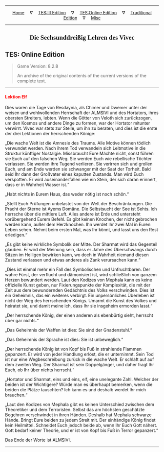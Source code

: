 
---

<!-- Jekyll Page Links -->

<center>
<a href="../../../../index.html">Home</a>
&emsp;&nabla;&emsp;
<a href="../../../index-tes3.html">TES:III Edition</a>
&emsp;&nabla;&emsp;
<a href="../../../index-teso.html">TES:Online Edition</a>
&emsp;&nabla;&emsp;
<a href="../../../index-traditional.html">Traditional Edition</a>
&emsp;&nabla;&emsp;
<a href="../../../index-misc.html">Misc</a>
</center>

<!-- Markdown Body Below: -->

---

<center>
<h2><span style="font-family:Georgia">Die Sechsunddreißig Lehren des Vivec</span></h2>
</center>

## TES: Online Edition

> Game Version: 8.2.8
>
> An archive of the original contents of the current versions of the complete text.

---

#### <span style="color:red">Lektion Elf</span>

Dies waren die Tage von Resdaynia, als Chimer und Dwemer unter der weisen und wohlwollenden Herrschaft der ALMSIVI und des Hortators, ihres obersten Streiters, lebten. Wenn die Götter von Veloth sich zurückzogen, um den Kosmos und andere Dinge zu formen, war der Hortator mitunter verwirrt. Vivec war stets zur Stelle, um ihn zu beraten, und dies ist die erste der drei Lektionen der herrschenden Könige:

„Die wache Welt ist die Amnesie des Traums. Alle Motive können tödlich verwundet werden. Nach ihrem Tod verwandeln sich Leitmotive in die Struktur künftiger Nostalgie. Missbraucht Eure Mächte nicht, sonst führen sie Euch auf den falschen Weg. Sie werden Euch wie rebellische Töchter verlassen. Sie werden ihre Tugend verlieren. Sie verirren sich und grollen Euch, und am Ende werden sie schwanger mit der Saat der Torheit. Bald seid Ihr dann der Großvater eines kaputten Zustands. Man wird Euch verspotten. Er wird auseinanderfallen wie ein Stein, der sich daran erinnert, dass er in Wahrheit Wasser ist.“

„Habt nichts in Eurem Haus, das weder nötig ist noch schön.“

„Stellt Euch Prüfungen unbelastet von der Welt der Beschränkungen. Die Pracht der Sterne ist Ayems Domäne. Die Selbstsucht der See ist Sehts. Ich herrsche über die mittlere Luft. Alles andere ist Erde und untersteht vorübergehend Eurem Befehl. Es gibt keinen Knochen, der nicht gebrochen werden kann, außer dem Herzknochen. Ihn werdet Ihr zwei Mal in Euren Leben sehen. Nehmt beim ersten Mal, was Ihr könnt, und lasst uns den Rest erledigen.“

„Es gibt keine wirkliche Symbolik der Mitte. Der Sharmat wird das Gegenteil glauben. Er wird der Meinung sein, dass er Jahre des Überschwangs durch Sitzen im Heiligen bewirken kann, wo doch in Wahrheit niemand diesen Zustand verlassen und etwas anderes als Zank verursachen kann.“

„Dies ist einmal mehr ein Fall des Symbolischen und Unfruchtbaren. Der wahre Fürst, der verflucht und dämonisiert ist, wird schließlich von ganzem Herzen bewundert werden. Laut den Kodizes von Mephala kann es keine offizielle Kunst geben, nur Fixierungspunkte der Komplexität, die mit der Zeit aus dem bewundernden Gedächtnis des Volks verschwinden. Dies ist ein Geheimnis, das ein weiteres verbirgt. Ein unpersönliches Überleben ist nicht der Weg des herrschenden Königs. Umarmt die Kunst des Volkes und heiratet sie, und damit meine ich, dass Ihr sie insgeheim ermorden lasst.“

„Der herrschende König, der einen anderen als ebenbürtig sieht, herrscht über gar nichts.“

„Das Geheimnis der Waffen ist dies: Sie sind der Gnadenstuhl.“

„Das Geheimnis der Sprache ist dies: Sie ist unbeweglich.“

„Der herrschende König ist von Kopf bis Fuß in strahlende Flammen gepanzert. Er wird von jeder Handlung erlöst, die er unternimmt. Sein Tod ist nur eine Wegbeschreibung zurück in die wache Welt. Er schläft auf auf dem zweiten Weg. Der Sharmat ist sein Doppelgänger, und daher fragt Ihr Euch, ob Ihr über nichts herrscht.“

„Hortator und Sharmat, eins und eins, elf, eine unelegante Zahl. Welcher der beiden ist der Wichtigere? Würde man es überhaupt bemerken, wenn die beiden die Plätze tauschten? Ich kann es und deshalb werdet Ihr mich brauchen.“

„Laut den Kodizes von Mephala gibt es keinen Unterschied zwischen dem Theoretiker und dem Terroristen. Selbst das am höchsten geschätzte Begehren verschwindet in ihren Händen. Deshalb hat Mephala schwarze Hände. Bringt Eure beiden zu jedem Streit mit. Der einhändige König findet kein Heilmittel. Schneidet Euch jedoch beide ab, wenn Ihr Euch Gott nähert. Gott bedarf keiner Theorie, und er ist von Kopf bis Fuß in Terror gepanzert.“

Das Ende der Worte ist ALMSIVI.

---
